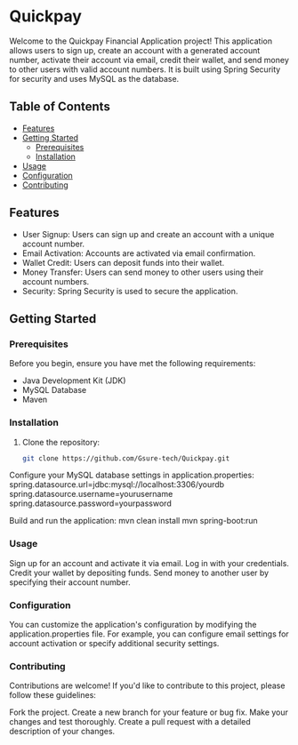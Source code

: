 # Quickpay 
Welcome to the Quickpay Financial Application project! This application allows users to sign up, create an account with a generated account number, activate their account via email, credit their wallet, and send money to other users with valid account numbers. It is built using Spring Security for security and uses MySQL as the database.

## Table of Contents

- [Features](#features)
- [Getting Started](#getting-started)
  - [Prerequisites](#prerequisites)
  - [Installation](#installation)
- [Usage](#usage)
- [Configuration](#configuration)
- [Contributing](#contributing)

## Features

- User Signup: Users can sign up and create an account with a unique account number.
- Email Activation: Accounts are activated via email confirmation.
- Wallet Credit: Users can deposit funds into their wallet.
- Money Transfer: Users can send money to other users using their account numbers.
- Security: Spring Security is used to secure the application.

## Getting Started

### Prerequisites

Before you begin, ensure you have met the following requirements:

- Java Development Kit (JDK)
- MySQL Database
- Maven

### Installation

1. Clone the repository:

   ```sh
   git clone https://github.com/Gsure-tech/Quickpay.git


Configure your MySQL database settings in application.properties:
spring.datasource.url=jdbc:mysql://localhost:3306/yourdb
spring.datasource.username=yourusername
spring.datasource.password=yourpassword

Build and run the application:
mvn clean install
mvn spring-boot:run

### Usage
Sign up for an account and activate it via email.
Log in with your credentials.
Credit your wallet by depositing funds.
Send money to another user by specifying their account number.

### Configuration
You can customize the application's configuration by modifying the application.properties file. For example, you can configure email settings for account activation or specify additional security settings.

### Contributing
Contributions are welcome! If you'd like to contribute to this project, please follow these guidelines:

Fork the project.
Create a new branch for your feature or bug fix.
Make your changes and test thoroughly.
Create a pull request with a detailed description of your changes.








